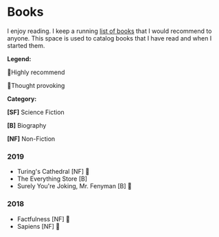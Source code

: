 # Books

I enjoy reading. I keep a running [list of books](https://philmohun.com/Books-I-Recommend) that I would recommend to anyone. This space is used to catalog books that I have read and when I started them. 

**Legend:**

🌟Highly recommend

🧠Thought provoking

**Category:**

**\[SF\]** Science Fiction

**\[B\]** Biography

**\[NF\]** Non-Fiction

### 2019

* Turing's Cathedral \[NF\] 🧠
* The Everything Store \[B\]
* Surely You're Joking, Mr. Fenyman \[B\] 🌟

### 2018

* Factfulness \[NF\] 🌟
* Sapiens \[NF\] 🧠


